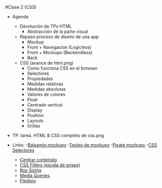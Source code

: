 #Clase 2 (CSS)
- Agenda
	- Devolución de TPs HTML
		- Abstracción de la parte visual
	- Repaso proceso de diseño de una app
		- Mockup
		- Front + Navegacion (Logicless)
		- Front + Mockups (Backendless)
		- Back
	- CSS (avance de html.png)
		- Como funciona CSS en el browser
		- Selectores
		- Propiedades
		- Medidas relativas
		- Medidas absolutas
		- Valores de colores 
		- Float
		- Centrado vertical
		- Display
		- Position
		- Layouts
		- Grillas
- TP: tarea. HTML & CSS completo de css.png 
- Links: 
	-[Balsamiq mockups](https://balsamiq.com/)
	-[Testeo de mockups](http://www.invisionapp.com/)
	-[Pixate mockups](http://www.pixate.com/)
	-[CSS Selectores](https://developer.mozilla.org/es/docs/Web/CSS/Introducci%C3%B3n/Selectors)

	- [Centrar contenido](https://css-tricks.com/centering-css-complete-guide/)
	- [CSS Filters (escala de grises)](https://css-tricks.com/almanac/properties/f/filter/)
	- [Box Sizing](http://www.paulirish.com/2012/box-sizing-border-box-ftw/)
	- [Media Queries](https://developer.mozilla.org/es/docs/CSS/Media_queries)
	- [Flexbox](https://css-tricks.com/snippets/css/a-guide-to-flexbox/)
